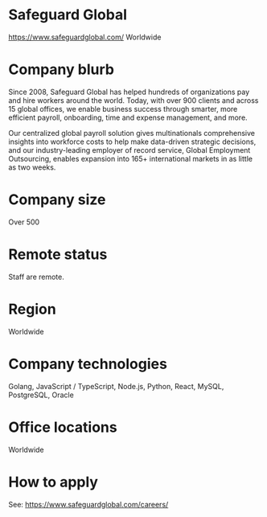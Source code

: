 # Safeguard Global

https://www.safeguardglobal.com/ 
Worldwide

# Company blurb
Since 2008, Safeguard Global has helped hundreds of organizations pay and hire workers around the world. Today, with over 900 clients and across 15 global offices, we enable business success through smarter, more efficient payroll, onboarding, time and expense management, and more.

Our centralized global payroll solution gives multinationals comprehensive insights into workforce costs to help make data-driven strategic decisions, and our industry-leading employer of record service, Global Employment Outsourcing, enables expansion into 165+ international markets in as little as two weeks.

# Company size
Over 500

# Remote status
Staff are remote.

# Region
Worldwide

# Company technologies
Golang, JavaScript / TypeScript, Node.js, Python, React, MySQL, PostgreSQL, Oracle

# Office locations
Worldwide

# How to apply
See: https://www.safeguardglobal.com/careers/